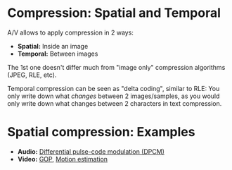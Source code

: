 # Compression: Spatial and Temporal

A/V allows to apply compression in 2 ways:

  * **Spatial:**
    Inside an image
  * **Temporal:**
    Between images

<aside class="notes">
The 1st one doesn't differ much from "image only" compression algorithms (JPEG,
RLE, etc).

Temporal compression can be seen as "delta coding", similar to RLE:
You only write down what *changes* between 2 images/samples, as you would only
write down what changes between 2 characters in text compression.
</aside>


# Spatial compression: Examples

  * **Audio:**
    [Differential pulse-code modulation (DPCM)](https://en.wikipedia.org/wiki/Dpcm)
  * **Video:**
    [GOP](https://en.wikipedia.org/wiki/Group_of_pictures),
    [Motion estimation](https://en.wikipedia.org/wiki/Motion_estimation)


